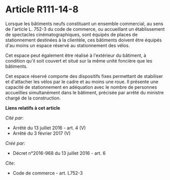 # Article R111-14-8

Lorsque les bâtiments neufs constituant un ensemble commercial, au sens de l'article L. 752-3 du code de commerce,  ou
accueillant un établissement de spectacles cinématographiques, sont  équipés de places de stationnement destinées à la
clientèle, ces  bâtiments doivent être équipés d'au moins un espace réservé au  stationnement des vélos. 

Cet espace peut  également être réalisé à l'extérieur du bâtiment, à condition qu'il soit  couvert et situé sur la même unité
foncière que les bâtiments. 

Cet espace réservé comporte des dispositifs fixes permettant de  stabiliser et d'attacher les vélos par le cadre et au moins
une roue. Il  présente une capacité de stationnement en adéquation avec le nombre de  personnes accueillies simultanément
dans le bâtiment, précisée par  arrêté du ministre chargé de la construction.

**Liens relatifs à cet article**

_Cité par_:

  - Arrêté du 13 juillet 2016 - art. 4 (V)
  - Arrêté du 3 février 2017 (V)

_Créé par_:

  - Décret n°2016-968 du 13 juillet 2016 - art. 6

_Cite_:

  - Code de commerce - art. L752-3
